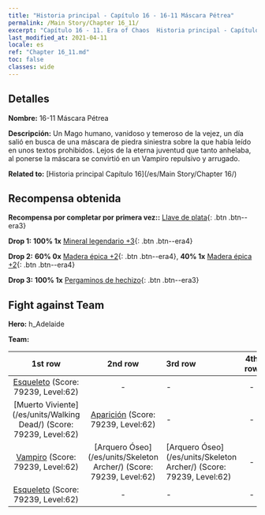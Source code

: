 ```yaml
---
title: "Historia principal - Capítulo 16 - 16-11 Máscara Pétrea"
permalink: /Main Story/Chapter 16_11/
excerpt: "Capítulo 16 - 11. Era of Chaos  Historia principal - Capítulo 16_11. 16-11 Máscara Pétrea"
last_modified_at: 2021-04-11
locale: es
ref: "Chapter 16_11.md"
toc: false
classes: wide
---
```


## Detalles

 **Nombre:** 16-11 Máscara Pétrea

 **Descripción:** Un Mago humano, vanidoso y temeroso de la vejez, un día salió en busca de una máscara de piedra siniestra sobre la que había leído en unos textos prohibidos. Lejos de la eterna juventud que tanto anhelaba, al ponerse la máscara se convirtió en un Vampiro repulsivo y arrugado.

 **Related to:** [Historia principal Capítulo 16](/es/Main Story/Chapter 16/)

## Recompensa obtenida

 **Recompensa por completar por primera vez::** [Llave de plata](/es/Items/con_693/){: .btn .btn--era3}

 **Drop 1:** **100% 1x** [Mineral legendario +3](/es/Items/mat_54/){: .btn .btn--era4}

 **Drop 2:** **60% 0x** [Madera épica +2](/es/Items/mat_48/){: .btn .btn--era4}, **40% 1x** [Madera épica +2](/es/Items/mat_48/){: .btn .btn--era4}

 **Drop 3:** **100% 1x** [Pergaminos de hechizo](/es/Items/con_694/){: .btn .btn--era3}


## Fight against Team
 **Hero:** h_Adelaide

 **Team:**


  | 1st row | 2nd row | 3rd row | 4th row |
  |:----:|:----:|:----|:----:|
  | [Esqueleto](/es/units/Skeleton/) (Score: 79239, Level:62)  | - | - | - |
  | [Muerto Viviente](/es/units/Walking Dead/) (Score: 79239, Level:62)  | [Aparición](/es/units/Wight/) (Score: 79239, Level:62)  | - | - |
  | [Vampiro](/es/units/Vampire/) (Score: 79239, Level:62)  | [Arquero Óseo](/es/units/Skeleton Archer/) (Score: 79239, Level:62)  | [Arquero Óseo](/es/units/Skeleton Archer/) (Score: 79239, Level:62)  | - |
  | [Esqueleto](/es/units/Skeleton/) (Score: 79239, Level:62)  | - | - | - |


